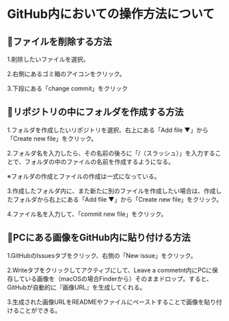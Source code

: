 # GitHub内においての操作方法について
## 📁ファイルを削除する方法
1.削除したいファイルを選択。

2.右側にあるゴミ箱のアイコンをクリック。

3.下段にある「change commit」をクリック

## 📁リポジトリの中にフォルダを作成する方法
1.フォルダを作成したいリポジトリを選択、右上にある「Add file ▼」から「Create new file」をクリック。

2.フォルダ名を入力したら、その名前の後ろに「/（スラッシュ）」を入力することで、フォルダの中のファイルの名前を作成するようになる。

※フォルダの作成とファイルの作成は一式になっている。

3.作成したフォルダ内に、また新たに別のファイルを作成したい場合は、作成したフォルダから右上にある「Add file ▼」から「Create new file」をクリック。

4.ファイル名を入力して、「commit new file」をクリック。

## 🌆PCにある画像をGitHub内に貼り付ける方法
1.GitHubのIssuesタブをクリック、右側の「New issue」をクリック。

2.Writeタブをクリックしてアクティブにして、Leave a commetnt内にPCに保存している画像を（macOSの場合Finderから）そのままドロップ。すると、GitHubが自動的に『画像URL』を生成してくれる。

3.生成された画像URLをREADMEやファイルにペーストすることで画像を貼り付けることができる。
